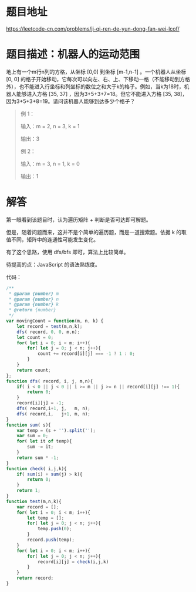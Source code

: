 # 题目地址
https://leetcode-cn.com/problems/ji-qi-ren-de-yun-dong-fan-wei-lcof/

# 题目描述：机器人的运动范围

地上有一个m行n列的方格，从坐标 [0,0] 到坐标 [m-1,n-1] 。一个机器人从坐标 [0, 0] 的格子开始移动，它每次可以向左、右、上、下移动一格（不能移动到方格外），也不能进入行坐标和列坐标的数位之和大于k的格子。例如，当k为18时，机器人能够进入方格 [35, 37] ，因为3+5+3+7=18。但它不能进入方格 [35, 38]，因为3+5+3+8=19。请问该机器人能够到达多少个格子？


>例 1：
>
>输入：m = 2, n = 3, k = 1
>
>输出：3
>
>例 2：
>
>输入：m = 3, n = 1, k = 0
>
>输出：1

# 解答

第一眼看到该题目时，认为遍历矩阵 + 判断是否可达即可解题。

但是，随着问题而来，这并不是个简单的遍历题，而是一道搜索题。依据 k 的取值不同，矩阵中的连通性可能发生变化。

有了这个思路，使用 dfs/bfs 即可，算法上比较简单。

待提高的点：JavaScript 的语法熟练度。

代码：
```javascript
/**
 * @param {number} m
 * @param {number} n
 * @param {number} k
 * @return {number}
 */
var movingCount = function(m, n, k) {
    let record = test(m,n,k);
    dfs( record, 0, 0, m,n);
    let count = 0;
    for( let i = 0; i < m; i++){
        for( let j = 0; j < n; j++){
            count += record[i][j] === -1 ? 1 : 0;
        }
    }
    return count;
};
function dfs( record, i, j, m,n){
    if( i < 0 || j < 0 || i >= m || j >= n || record[i][j] !== 1){
        return 0;
    }
    record[i][j] = -1;
    dfs( record,i+1, j,   m, n);
    dfs( record,i,   j+1, m, n);
}
function sum( s){
    var temp = (s + '').split('');
    var sum = 0;
    for( let it of temp){
        sum -= it;
    }
    return sum * -1;
}
function check( i,j,k){
    if( sum(i) + sum(j) > k){
        return 0;
    }
    return 1;
}
function test(m,n,k){
    var record = [];
    for( let i = 0; i < m; i++){
        let temp = [];
        for( let j = 0; j < n; j++){
            temp.push(0);
        }
        record.push(temp);
    }
    for( let i = 0; i < m; i++){
        for( let j = 0; j < n; j++){
            record[i][j] = check(i,j,k)
        }
    }
    return record;
}

```
